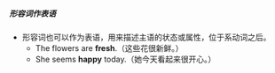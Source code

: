 ##### 形容词作表语
-  形容词也可以作为表语，用来描述主语的状态或属性，位于系动词之后。
	- The flowers are **fresh**.（这些花很新鲜。）
	- She seems **happy** today.（她今天看起来很开心。）
